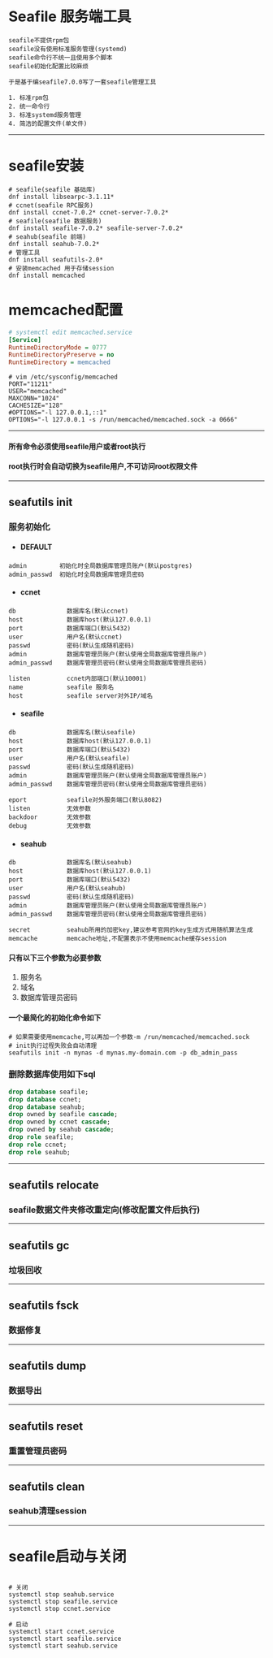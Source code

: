 # Seafile 服务端工具

```text
seafile不提供rpm包
seafile没有使用标准服务管理(systemd)
seafile命令行不统一且使用多个脚本
seafile初始化配置比较麻烦

于是基于编seafile7.0.0写了一套seafile管理工具

1. 标准rpm包
2. 统一命令行
3. 标准systemd服务管理
4. 简洁的配置文件(单文件)
```

--- 

# seafile安装

```shell
# seafile(seafile 基础库)
dnf install libsearpc-3.1.11*
# ccnet(seafile RPC服务)
dnf install ccnet-7.0.2* ccnet-server-7.0.2*
# seafile(seafile 数据服务)
dnf install seafile-7.0.2* seafile-server-7.0.2*
# seahub(seafile 前端)
dnf install seahub-7.0.2*
# 管理工具
dnf install seafutils-2.0*
# 安装memcached 用于存储session
dnf install memcached
```

# memcached配置

```ini
# systemctl edit memcached.service
[Service]
RuntimeDirectoryMode = 0777
RuntimeDirectoryPreserve = no
RuntimeDirectory = memcached
```

```shell
# vim /etc/sysconfig/memcached 
PORT="11211"
USER="memcached"
MAXCONN="1024"
CACHESIZE="128"
#OPTIONS="-l 127.0.0.1,::1"
OPTIONS="-l 127.0.0.1 -s /run/memcached/memcached.sock -a 0666"
```

---

#### 所有命令必须使用seafile用户或者root执行

#### root执行时会自动切换为seafile用户,不可访问root权限文件

---

## seafutils init

### 服务初始化

- #### DEFAULT

```text
admin         初始化时全局数据库管理员账户(默认postgres)
admin_passwd  初始化时全局数据库管理员密码
```

- #### ccnet

```text
db              数据库名(默认ccnet)
host            数据库host(默认127.0.0.1)
port            数据库端口(默认5432)
user            用户名(默认ccnet)
passwd          密码(默认生成随机密码)
admin           数据库管理员账户(默认使用全局数据库管理员账户)
admin_passwd    数据库管理员密码(默认使用全局数据库管理员密码)

listen          ccnet内部端口(默认10001)
name            seafile 服务名
host            seafile server对外IP/域名
```

- #### seafile

```text
db              数据库名(默认seafile)
host            数据库host(默认127.0.0.1)
port            数据库端口(默认5432)
user            用户名(默认seafile)
passwd          密码(默认生成随机密码)
admin           数据库管理员账户(默认使用全局数据库管理员账户)
admin_passwd    数据库管理员密码(默认使用全局数据库管理员密码)

eport           seafile对外服务端口(默认8082)
listen          无效参数
backdoor        无效参数
debug           无效参数

```

- #### seahub

```text
db              数据库名(默认seahub)
host            数据库host(默认127.0.0.1)
port            数据库端口(默认5432)
user            用户名(默认seahub)
passwd          密码(默认生成随机密码)
admin           数据库管理员账户(默认使用全局数据库管理员账户)
admin_passwd    数据库管理员密码(默认使用全局数据库管理员密码)

secret          seahub所用的加密key,建议参考官网的key生成方式用随机算法生成
memcache        memcache地址,不配置表示不使用memcache缓存session
```

#### 只有以下三个参数为必要参数

1. 服务名
2. 域名
3. 数据库管理员密码

#### 一个最简化的初始化命令如下

```shell
# 如果需要使用memcache,可以再加一个参数-m /run/memcached/memcached.sock
# init执行过程失败会自动清理
seafutils init -n mynas -d mynas.my-domain.com -p db_admin_pass
```

### 删除数据库使用如下sql

```sql
drop database seafile;
drop database ccnet;
drop database seahub;
drop owned by seafile cascade;
drop owned by ccnet cascade;
drop owned by seahub cascade;
drop role seafile;
drop role ccnet;
drop role seahub;
```

---

## seafutils relocate

### seafile数据文件夹修改重定向(修改配置文件后执行)

---

## seafutils gc

### 垃圾回收

---

## seafutils fsck

### 数据修复

---

## seafutils dump

### 数据导出

---

## seafutils reset

### 重置管理员密码

---

## seafutils clean

### seahub清理session

---

# seafile启动与关闭

```shell

# 关闭
systemctl stop seahub.service
systemctl stop seafile.service
systemctl stop ccnet.service

# 启动
systemctl start ccnet.service
systemctl start seafile.service
systemctl start seahub.service


```
